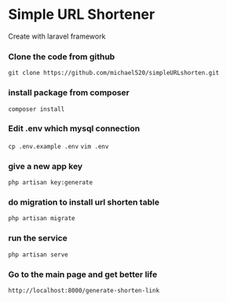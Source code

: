 # Simple URL Shortener

Create with laravel framework

### Clone the code from github

``git clone https://github.com/michael520/simpleURLshorten.git``

### install package from composer

``composer install``

### Edit .env which mysql connection

``cp .env.example .env``
``vim .env``

### give a new app key

``php artisan key:generate``

### do migration to install url shorten table

``php artisan migrate``

### run the service

``php artisan serve``

### Go to the main page and get better life

``http://localhost:8000/generate-shorten-link``
